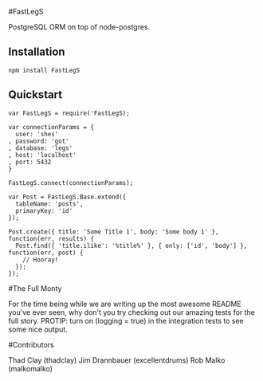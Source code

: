 #FastLegS

PostgreSQL ORM on top of node-postgres.

## Installation

    npm install FastLegS

## Quickstart

    var FastLegS = require('FastLegS);

    var connectionParams = {
      user: 'shes'
    , password: 'got'
    , database: 'legs'
    , host: 'localhost'
    , port: 5432
    }

    FastLegS.connect(connectionParams);

    var Post = FastLegS.Base.extend({
      tableName: 'posts',
      primaryKey: 'id'
    });

    Post.create({ title: 'Some Title 1', body: 'Some body 1' }, function(err, results) {
      Post.find({ 'title.ilike': '%title%' }, { only: ['id', 'body'] }, function(err, post) {
        // Hooray!
      });
    });

#The Full Monty

For the time being while we are writing up the most awesome README you've
ever seen, why don't you try checking out our amazing tests for the full
story.  PROTIP: turn on (logging = true) in the integration tests to see
some nice output.

#Contributors

Thad Clay (thadclay)
Jim Drannbauer (excellentdrums)
Rob Malko (malkomalko)
